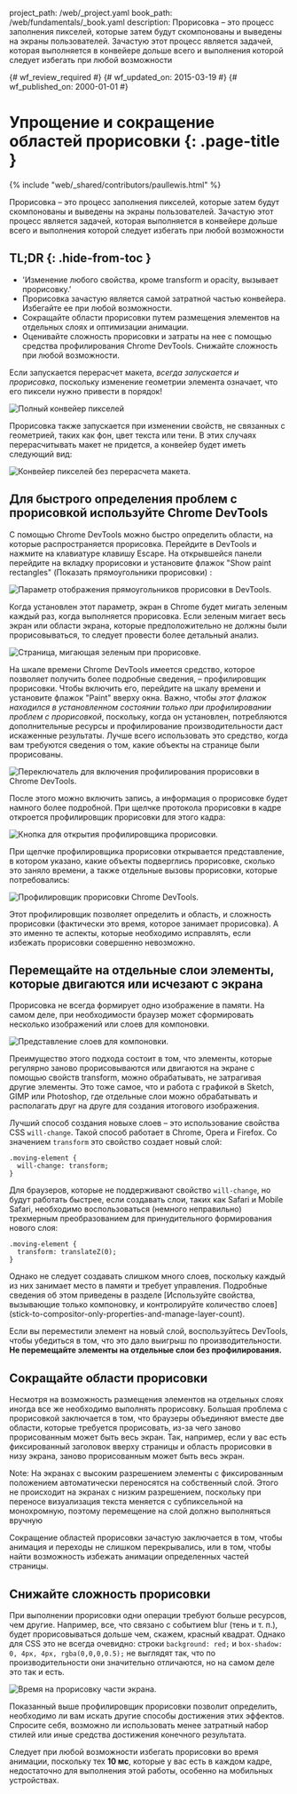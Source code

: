 project_path: /web/_project.yaml
book_path: /web/fundamentals/_book.yaml
description: Прорисовка – это процесс заполнения пикселей, которые затем будут скомпонованы и выведены на экраны пользователей. Зачастую этот процесс является задачей, которая выполняется в конвейере дольше всего и выполнения которой следует избегать при любой возможности

{# wf_review_required #}
{# wf_updated_on: 2015-03-19 #}
{# wf_published_on: 2000-01-01 #}

# Упрощение и сокращение областей прорисовки {: .page-title }

{% include "web/_shared/contributors/paullewis.html" %}


Прорисовка – это процесс заполнения пикселей, которые затем будут скомпонованы и выведены на экраны пользователей. Зачастую этот процесс является задачей, которая выполняется в конвейере дольше всего и выполнения которой следует избегать при любой возможности

## TL;DR {: .hide-from-toc }
- 'Изменение любого свойства, кроме transform и opacity, вызывает прорисовку.'
- Прорисовка зачастую является самой затратной частью конвейера. Избегайте ее при любой возможности.
- Сокращайте области прорисовки путем размещения элементов на отдельных слоях и оптимизации анимации.
- Оценивайте сложность прорисовки и затраты на нее с помощью средства профилирования Chrome DevTools. Снижайте сложность при любой возможности.


Если запускается перерасчет макета, _всегда запускается и прорисовка_, поскольку изменение геометрии элемента означает, что его пиксели нужно привести в порядок!

<img src="images/simplify-paint-complexity-and-reduce-paint-areas/frame.jpg" class="g--centered" alt="Полный конвейер пикселей">

Прорисовка также запускается при изменении свойств, не связанных с геометрией, таких как фон, цвет текста или тени. В этих случаях перерасчитывать макет не придется, а конвейер будет иметь следующий вид:

<img src="images/simplify-paint-complexity-and-reduce-paint-areas/frame-no-layout.jpg" class="g--centered" alt="Конвейер пикселей без перерасчета макета.">

## Для быстрого определения проблем с прорисовкой используйте Chrome DevTools

С помощью Chrome DevTools можно быстро определить области, на которые распространяется прорисовка. Перейдите в DevTools и нажмите на клавиатуре клавишу Escape. На открывшейся панели перейдите на вкладку прорисовки и установите флажок "Show paint rectangles" (Показать прямоугольники прорисовки) :

<img src="images/simplify-paint-complexity-and-reduce-paint-areas/show-paint-rectangles.jpg" class="g--centered" alt="Параметр отображения прямоугольников прорисовки в DevTools.">

Когда установлен этот параметр, экран в Chrome будет мигать зеленым каждый раз, когда выполняется прорисовка. Если зеленым мигает весь экран или области экрана, которые предположительно не должны были прорисовываться, то следует провести более детальный анализ.

<img src="images/simplify-paint-complexity-and-reduce-paint-areas/show-paint-rectangles-green.jpg" class="g--centered" alt="Страница, мигающая зеленым при прорисовке.">

На шкале времени Chrome DevTools имеется средство, которое позволяет получить более подробные сведения, – профилировщик прорисовки. Чтобы включить его, перейдите на шкалу времени и установите флажок "Paint" вверху окна. Важно, чтобы _этот флажок находился в установленном состоянии только при профилировании проблем с прорисовкой_, поскольку, когда он установлен, потребляются дополнительные ресурсы и профилирование производительности даст искаженные результаты. Лучше всего использовать это средство, когда вам требуются сведения о том, какие объекты на странице были прорисованы.

<img src="images/simplify-paint-complexity-and-reduce-paint-areas/paint-profiler-toggle.jpg" class="g--centered" alt="Переключатель для включения профилирования прорисовки в Chrome DevTools.">

После этого можно включить запись, а информация о прорисовке будет намного более подробной. При щелчке протокола прорисовки в кадре откроется профилировщик прорисовки для этого кадра:

<img src="images/simplify-paint-complexity-and-reduce-paint-areas/paint-profiler-button.jpg" class="g--centered" alt="Кнопка для открытия профилировщика прорисовки.">

При щелчке профилировщика прорисовки открывается представление, в котором указано, какие объекты подверглись прорисовке, сколько это заняло времени, а также отдельные вызовы прорисовки, которые потребовались:

<img src="images/simplify-paint-complexity-and-reduce-paint-areas/paint-profiler.jpg" class="g--centered" alt="Профилировщик прорисовки Chrome DevTools.">

Этот профилировщик позволяет определить и область, и сложность прорисовки (фактически это время, которое занимает прорисовка). А это именно те аспекты, которые необходимо исправлять, если избежать прорисовки совершенно невозможно.

## Перемещайте на отдельные слои элементы, которые двигаются или исчезают с экрана

Прорисовка не всегда формирует одно изображение в памяти. На самом деле, при необходимости браузер может сформировать несколько изображений или слоев для компоновки.

<img src="images/simplify-paint-complexity-and-reduce-paint-areas/layers.jpg" class="g--centered" alt="Представление слоев для компоновки.">

Преимущество этого подхода состоит в том, что элементы, которые регулярно заново прорисовываются или двигаются на экране с помощью свойств transform, можно обрабатывать, не затрагивая другие элементы. Это тоже самое, что и работа с графикой в Sketch, GIMP или Photoshop, где отдельные слои можно обрабатывать и располагать друг на друге для создания итогового изображения.

Лучший способ создания новыхе слоев – это использование свойства CSS `will-change`. Такой способ работает в Chrome, Opera и Firefox. Со значением `transform` это свойство создает новый слой:


    .moving-element {
      will-change: transform;
    }
    

Для браузеров, которые не поддерживают свойство `will-change`, но будут работать быстрее, если создавать слои, таких как Safari и Mobile Safari, необходимо воспользоваться (немного неправильно) трехмерным преобразованием для принудительного формирования нового слоя:


    .moving-element {
      transform: translateZ(0);
    }
    

Однако не следует создавать слишком много слоев, поскольку каждый из них занимает место в памяти и требует управления. Подробные сведения об этом приведены в разделе [Используйте свойства, вызывающие только компоновку, и контролируйте количество слоев] (stick-to-compositor-only-properties-and-manage-layer-count).

Если вы переместили элемент на новый слой, воспользуйтесь DevTools, чтобы убедиться в том, что это дало выигрыш по производительности. **Не перемещайте элементы на отдельные слои без профилирования.**

## Сокращайте области прорисовки

Несмотря на возможность размещения элементов на отдельных слоях иногда все же необходимо выполнять прорисовку. Большая проблема с прорисовкой заключается в том, что браузеры объединяют вместе две области, которые требуется прорисовать, из-за чего заново прорисованным может быть весь экран. Так, например, если у вас есть фиксированный заголовок вверху страницы и область прорисовки в низу экрана, заново прорисованным может быть весь экран.

<!-- TODO: Verify note type! -->
Note: На экранах с высоким разрешением элементы с фиксированным положением автоматически переносятся на собственный слой. Этого не происходит на экранах с низким разрешением, поскольку при переносе визуализация текста меняется с субпиксельной на монохромную, поэтому перемещение на слой должно выполняться вручную

Сокращение областей прорисовки зачастую заключается в том, чтобы анимация и переходы не слишком перекрывались, или в том, чтобы найти возможность избежать анимации определенных частей страницы.

## Снижайте сложность прорисовки
При выполнении прорисовки одни операции требуют больше ресурсов, чем другие. Например, все, что связано с событием blur (тень и т. п.), будет прорисовываться дольше чем, скажем, красный квадрат. Однако для CSS это не всегда очевидно: строки `background: red;` и `box-shadow: 0, 4px, 4px, rgba(0,0,0,0.5);` не выглядят так, что по производительности они значительно отличаются, но на самом деле это так и есть.

<img src="images/simplify-paint-complexity-and-reduce-paint-areas/profiler-chart.jpg" class="g--centered" alt="Время на прорисовку части экрана.">

Показанный выше профилировщик прорисовки позволит определить, необходимо ли вам искать другие способы достижения этих эффектов. Спросите себя, возможно ли использовать менее затратный набор стилей или иные средства достижения конечного результата.

Следует при любой возможности избегать прорисовки во время анимации, поскольку тех **10 мс**, которые у вас есть в каждом кадре, недостаточно для выполнения этой работы, особенно на мобильных устройствах.


